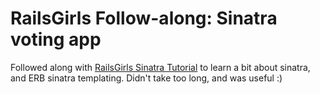 # RailsGirls Follow-along: Sinatra voting app

Followed along with [RailsGirls Sinatra Tutorial](http://guides.railsgirls.com/sinatra-app) to learn a bit about sinatra, and ERB sinatra templating. Didn't take too long, and was useful :)
